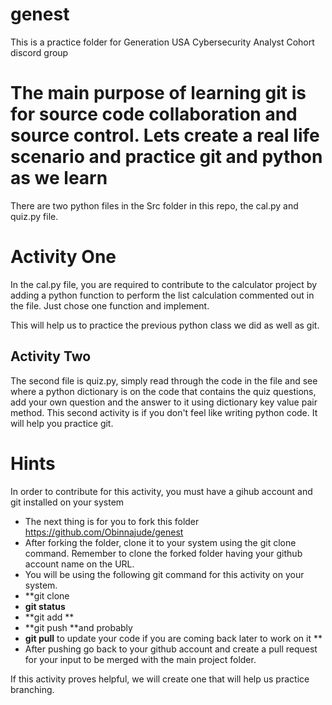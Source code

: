 # genest
This is a practice folder for Generation USA Cybersecurity Analyst Cohort discord group
# The main purpose of learning git is for source code collaboration and source control. Lets create a real life scenario and practice git and python as we learn
There are two python files in the Src folder in this repo, the cal.py and quiz.py file.
# Activity One
In the cal.py file, you are required to contribute to the calculator project by adding a python function to perform the list calculation commented out in the file. Just chose one function and implement.

This will help us to practice the previous python class we did as well as git.

## Activity Two

The second file is quiz.py, simply read through the code in the file and see where a python dictionary is on the code that contains the quiz questions, add your own question and the answer to it using dictionary key value pair method. 
This second activity is if you don't feel like writing python code. It will help you practice git.

# Hints
In order to contribute for this activity, you must have a gihub account and git installed on your system
- The next thing is for you to fork this folder https://github.com/Obinnajude/genest 
- After forking the folder, clone it to your system using the git clone command. Remember to clone the forked folder having your github account name on the URL.
- You will be using the following git command for this activity on your system.
- **git clone
- **git status**
- **git add **
- **git push **and probably 
- **git pull** to update your code if you are coming back later to work on it **
- After pushing go back to your github account and create a pull request for your input to be merged with the main project folder.

If this activity proves helpful, we will create one that will help us practice branching.
